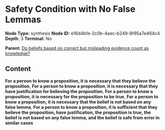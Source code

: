 # Safety Condition with No False Lemmas

**Node Type:** synthesis
**Node ID:** e16d4b1e-2c0b-4aec-b249-8f85a7e464c4
**Depth:** 3
**Terminal:** No

**Parent:** [Do beliefs based on correct but misleading evidence count as knowledge?](do-beliefs-based-on-correct-but-misleading-evidence-count-as-knowledge.md)

## Content

**For a person to know a proposition, it is necessary that they believe the proposition**, **For a person to know a proposition, it is necessary that they have justification for believing the proposition**, **For a person to know a proposition, it is necessary for the proposition to be true**, **For a person to know a proposition, it is necessary that the belief is not based on any false lemma**, **For a person to know a proposition, it is sufficient that they believe the proposition, have justification, the proposition is true, the belief is not based on any false lemma, and the belief is safe from error in similar cases**
